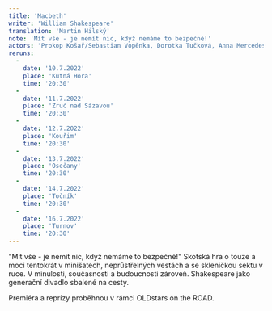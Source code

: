 ```yaml
---
title: 'Macbeth'
writer: 'William Shakespeare'
translation: 'Martin Hilský'
note: 'Mít vše - je nemít nic, když nemáme to bezpečně!'
actors: 'Prokop Košař/Sebastian Vopěnka, Dorotka Tučková, Anna Mercedes Čtvrtníčková, Vilma Vojtíšková, Anna Maria Jarkovská, Theresia Anna Hakenová, Matěj Zahajský, Lukáš Cenker a Jiří Dejl'
reruns:
  -
    date: '10.7.2022'
    place: 'Kutná Hora'
    time: '20:30'
  -
    date: '11.7.2022'
    place: 'Zruč nad Sázavou'
    time: '20:30'
  -
    date: '12.7.2022'
    place: 'Kouřim'
    time: '20:30'
  - 
    date: '13.7.2022'
    place: 'Osečany'
    time: '20:30'
  -
    date: '14.7.2022'
    place: 'Točník'
    time: '20:30'
  -
    date: '16.7.2022' 
    place: 'Turnov'
    time: '20:30'
---
```

"Mít vše - je nemít nic, když nemáme to bezpečně!"
Skotská hra o touze a moci tentokrát v minišatech, neprůstřelných vestách a se skleničkou sektu v ruce. V minulosti, současnosti a budoucnosti zároveň. Shakespeare jako generační divadlo sbalené na cesty.

Premiéra a reprízy proběhnou v rámci OLDstars on the ROAD.
